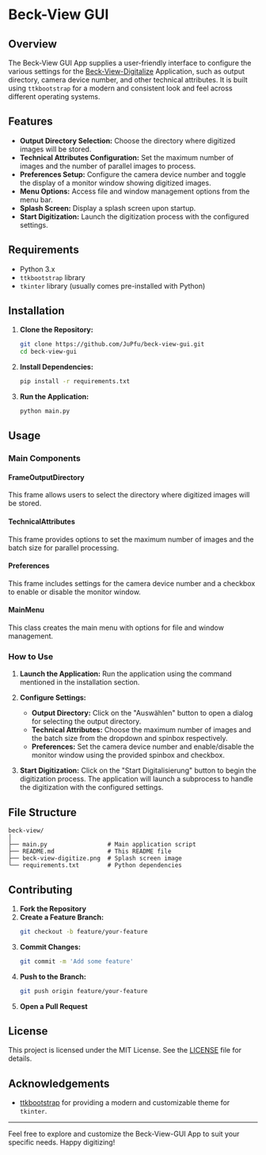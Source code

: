 # Beck-View GUI

## Overview

The Beck-View GUI App supplies a user-friendly interface to configure the various settings for the [Beck-View-Digitalize](https://github.com/JuPfu/beck-view-digitalize)
Application, such as output directory, camera device number, and other technical attributes. It is built
using `ttkbootstrap` for a modern and consistent look and feel across different operating systems.

## Features

- **Output Directory Selection:** Choose the directory where digitized images will be stored.
- **Technical Attributes Configuration:** Set the maximum number of images and the number of parallel images to process.
- **Preferences Setup:** Configure the camera device number and toggle the display of a monitor window showing digitized
  images.
- **Menu Options:** Access file and window management options from the menu bar.
- **Splash Screen:** Display a splash screen upon startup.
- **Start Digitization:** Launch the digitization process with the configured settings.

## Requirements

- Python 3.x
- `ttkbootstrap` library
- `tkinter` library (usually comes pre-installed with Python)

## Installation

1. **Clone the Repository:**
   ```bash
   git clone https://github.com/JuPfu/beck-view-gui.git
   cd beck-view-gui
   ```

2. **Install Dependencies:**
   ```bash
   pip install -r requirements.txt
   ```

3. **Run the Application:**
   ```bash
   python main.py
   ```

## Usage

### Main Components

#### FrameOutputDirectory

This frame allows users to select the directory where digitized images will be stored.

#### TechnicalAttributes

This frame provides options to set the maximum number of images and the batch size for parallel processing.

#### Preferences

This frame includes settings for the camera device number and a checkbox to enable or disable the monitor window.

#### MainMenu

This class creates the main menu with options for file and window management.

### How to Use

1. **Launch the Application:**
   Run the application using the command mentioned in the installation section.

2. **Configure Settings:**
    - **Output Directory:** Click on the "Auswählen" button to open a dialog for selecting the output directory.
    - **Technical Attributes:** Choose the maximum number of images and the batch size from the dropdown and spinbox
      respectively.
    - **Preferences:** Set the camera device number and enable/disable the monitor window using the provided spinbox and
      checkbox.

3. **Start Digitization:**
   Click on the "Start Digitalisierung" button to begin the digitization process. The application will launch a
   subprocess to handle the digitization with the configured settings.

## File Structure

```
beck-view/
│
├── main.py                 # Main application script
├── README.md               # This README file
├── beck-view-digitize.png  # Splash screen image
└── requirements.txt        # Python dependencies
```

## Contributing

1. **Fork the Repository**
2. **Create a Feature Branch:**
   ```bash
   git checkout -b feature/your-feature
   ```
3. **Commit Changes:**
   ```bash
   git commit -m 'Add some feature'
   ```
4. **Push to the Branch:**
   ```bash
   git push origin feature/your-feature
   ```
5. **Open a Pull Request**

## License

This project is licensed under the MIT License. See the [LICENSE](LICENSE) file for details.

## Acknowledgements

- [ttkbootstrap](https://github.com/israel-dryer/ttkbootstrap) for providing a modern and customizable theme
  for `tkinter`.

---

Feel free to explore and customize the Beck-View-GUI App to suit your specific needs. Happy digitizing!
